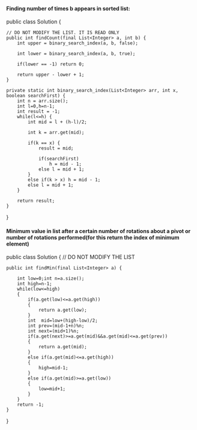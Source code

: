 #### Finding number of times b appears in sorted list:

public class Solution {
    
    // DO NOT MODIFY THE LIST. IT IS READ ONLY
    public int findCount(final List<Integer> a, int b) {
        int upper = binary_search_index(a, b, false);

        int lower = binary_search_index(a, b, true);
        
        if(lower == -1) return 0;
        
        return upper - lower + 1;
    }
    
    private static int binary_search_index(List<Integer> arr, int x, boolean searchFirst) {
        int n = arr.size();
        int l=0,h=n-1;
        int result = -1;
        while(l<=h) {
            int mid = l + (h-l)/2;

            int k = arr.get(mid);

            if(k == x) {
                result = mid;

                if(searchFirst)
                    h = mid - 1;
                else l = mid + 1;
            }
            else if(k > x) h = mid - 1;
            else l = mid + 1;
        }

        return result;
    }
}

#### Minimum value in list after a certain number of rotations about a pivot or number of rotations performed(for this return the index of minimum element)

public class Solution {
    // DO NOT MODIFY THE LIST
    
    public int findMin(final List<Integer> a) {
        
        int low=0;int n=a.size();
        int high=n-1;
        while(low<=high)
        {
            if(a.get(low)<=a.get(high))
            {
                return a.get(low);
            }
            int  mid=low+(high-low)/2;
            int prev=(mid-1+n)%n;
            int next=(mid+1)%n;
            if(a.get(next)>=a.get(mid)&&a.get(mid)<=a.get(prev))
            {
                return a.get(mid);
            }
            else if(a.get(mid)<=a.get(high))
            {
                high=mid-1;
            }
            else if(a.get(mid)>=a.get(low))
            {
                low=mid+1;
            }
        }
        return -1;
    }
}
